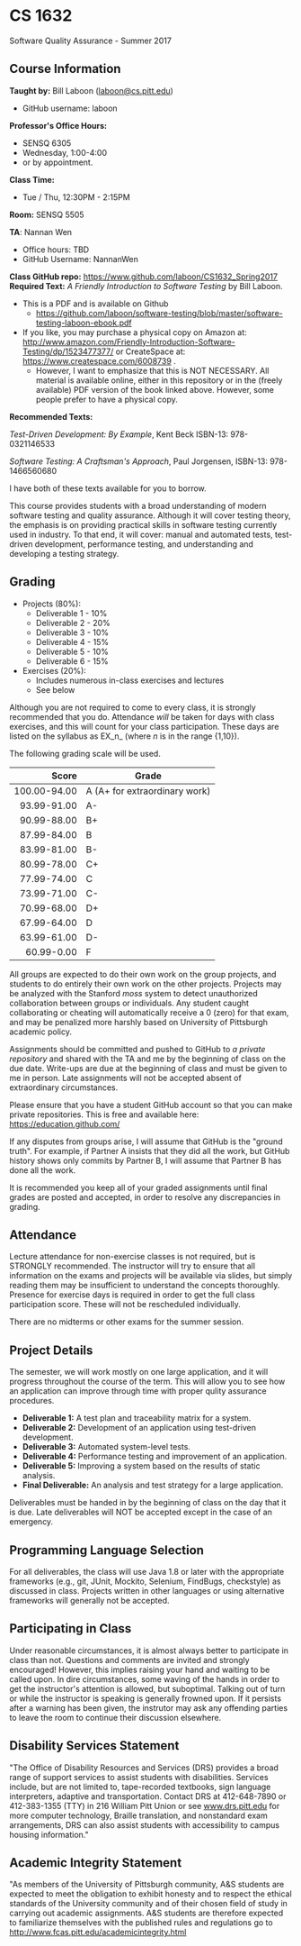 # CS 1632
Software Quality Assurance - Summer 2017

## Course Information

**Taught by:** Bill Laboon (laboon@cs.pitt.edu)
  * GitHub username: laboon
  
**Professor's Office Hours:**

  * SENSQ 6305  
  * Wednesday, 1:00-4:00
  * or by appointment.  

**Class Time:**
  * Tue / Thu, 12:30PM - 2:15PM

**Room:** SENSQ 5505

**TA**: Nannan Wen
  * Office hours: TBD
  * GitHub Username: NannanWen

**Class GitHub repo:** https://www.github.com/laboon/CS1632_Spring2017  
**Required Text:** _A Friendly Introduction to Software Testing_ by Bill Laboon.
* This is a PDF and is available on Github
  * https://github.com/laboon/software-testing/blob/master/software-testing-laboon-ebook.pdf
* If you like, you may purchase a physical copy on Amazon at: http://www.amazon.com/Friendly-Introduction-Software-Testing/dp/1523477377/ or CreateSpace at: https://www.createspace.com/6008739 .
  * However, I want to emphasize that this is NOT NECESSARY.  All material is available online, either in this repository or in the (freely available) PDF version of the book linked above.  However, some people prefer to have a physical copy.

**Recommended Texts:** 

_Test-Driven Development: By Example_, Kent Beck ISBN-13: 978-0321146533

_Software Testing: A Craftsman's Approach_, Paul Jorgensen, ISBN-13: 978-1466560680

I have both of these texts available for you to borrow.

This course provides students with a broad understanding of modern software testing and quality assurance. Although it will cover testing theory, the emphasis is on providing practical skills in software testing currently used in industry. To that end, it will cover: manual and automated tests, test-driven development, performance testing, and understanding and developing a testing strategy.

## Grading

* Projects (80%):
  * Deliverable 1 - 10%
  * Deliverable 2 - 20%
  * Deliverable 3 - 10%
  * Deliverable 4 - 15%
  * Deliverable 5 - 10%
  * Deliverable 6 - 15%
* Exercises (20%):
  * Includes numerous in-class exercises and lectures
  * See below

Although you are not required to come to every class, it is strongly recommended that you do.  Attendance _will_ be taken for days with class exercises, and this will count for your class participation.  These days are listed on the syllabus as EX_n_ (where _n_ is in the range {1,10}).

The following grading scale will be used.  

Score  | Grade
-----: | ------------------------------
100.00-94.00 | A (A+ for extraordinary work)
93.99-91.00  | A-
90.99-88.00  | B+
87.99-84.00  | B
83.99-81.00  | B-
80.99-78.00  | C+
77.99-74.00  | C
73.99-71.00  | C-
70.99-68.00  | D+
67.99-64.00  | D
63.99-61.00  | D-
60.99-0.00   | F

All groups are expected to do their own work on the group projects, and students to do entirely their own work on the other projects.  Projects may be analyzed with the Stanford _moss_ system to detect unauthorized collaboration between groups or individuals.  Any student caught collaborating or cheating will automatically receive a 0 (zero) for that exam, and may be penalized more harshly based on University of Pittsburgh academic policy.

Assignments should be committed and pushed to GitHub to _a private repository_ and shared with the TA and me by the beginning of class on the due date.  Write-ups are due at the beginning of class and must be given to me in person.  Late assignments will not be accepted absent of extraordinary circumstances.

Please ensure that you have a student GitHub account so that you can make private repositories.  This is free and available here: https://education.github.com/

If any disputes from groups arise, I will assume that GitHub is the "ground truth".  For example, if Partner A insists that they did all the work, but GitHub history shows only commits by Partner B, I will assume that Partner B has done all the work.

It is recommended you keep all of your graded assignments until final grades are posted and accepted, in order to resolve any discrepancies in grading.

## Attendance

Lecture attendance for non-exercise classes is not required, but is STRONGLY recommended. The instructor will try to ensure that all information on the exams and projects will be available via slides, but simply reading them may be insufficient to understand the concepts thoroughly.   Presence for exercise days is required in order to get the full class participation score.  These will not be rescheduled individually.

There are no midterms or other exams for the summer session.

## Project Details

The semester, we will work mostly on one large application, and it will progress throughout the course of the term.  This will allow you to see how an application can improve through time with proper qulity assurance procedures.

* **Deliverable 1:** A test plan and traceability matrix for a system.
* **Deliverable 2:** Development of an application using test-driven development.
* **Deliverable 3:** Automated system-level tests.
* **Deliverable 4:** Performance testing and improvement of an application.
* **Deliverable 5:** Improving a system based on the results of static analysis.
* **Final Deliverable:** An analysis and test strategy for a large application.

Deliverables must be handed in by the beginning of class on the day that it is due.  Late deliverables will NOT be accepted except in the case of an emergency.

## Programming Language Selection

For all deliverables, the class will use Java 1.8 or later with the appropriate frameworks (e.g., git, JUnit, Mockito, Selenium, FindBugs, checkstyle) as discussed in class.  Projects written in other languages or using alternative frameworks will generally not be accepted.

## Participating in Class

Under reasonable circumstances, it is almost always better to participate in class than not.  Questions and comments are invited and strongly encouraged!  However, this implies raising your hand and waiting to be called upon.  In dire circumstances, some waving of the hands in order to get the instructor's attention is allowed, but suboptimal.  Talking out of turn or while the instructor is speaking is generally frowned upon.  If it persists after a warning has been given, the instrutor may ask any offending parties to leave the room to continue their discussion elsewhere.

## Disability Services Statement

"The Office of Disability Resources and Services (DRS) provides a broad range of support services to assist students with disabilities. Services include, but are not limited to, tape-recorded textbooks, sign language interpreters, adaptive and transportation. Contact DRS at 412-648-7890 or 412-383-1355 (TTY) in 216 William Pitt Union or see www.drs.pitt.edu for more computer technology, Braille translation, and nonstandard exam arrangements, DRS can also assist students with accessibility to campus housing information."

## Academic Integrity Statement

"As members of the University of Pittsburgh community, A&S students are expected to meet the obligation to exhibit honesty and to respect the ethical standards of the University community and of their chosen field of study in carrying out academic assignments. A&S students are therefore expected to familiarize themselves with the published rules and regulations go to http://www.fcas.pitt.edu/academicintegrity.html

